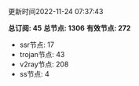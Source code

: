 更新时间2022-11-24 07:37:43

**总订阅: 45**
**总节点: 1306**
**有效节点: 272**
- ssr节点: 17
- trojan节点: 43
- v2ray节点: 208
- ss节点: 4
